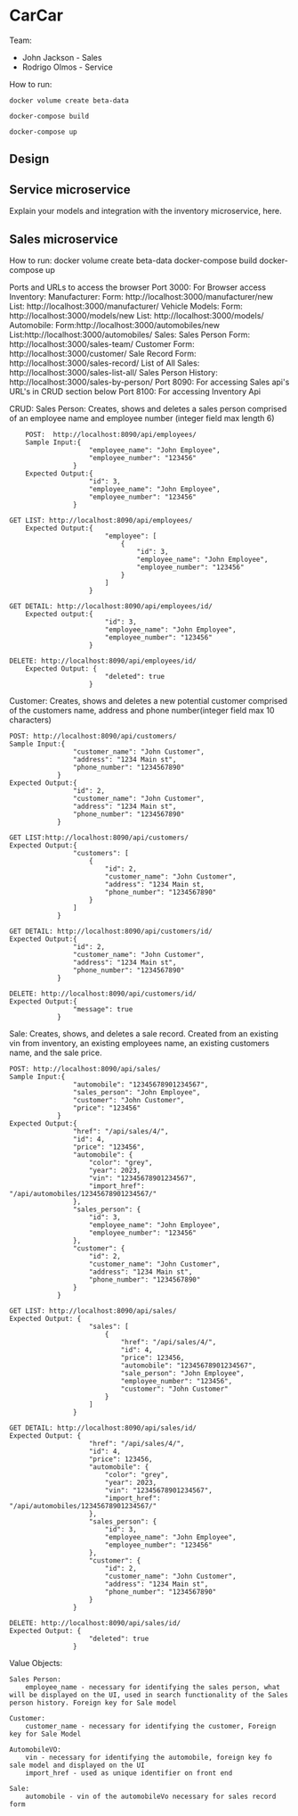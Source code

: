 # CarCar

Team:

* John Jackson - Sales 
* Rodrigo Olmos - Service 


How to run: 

    docker volume create beta-data

    docker-compose build
    
    docker-compose up

## Design

## Service microservice

Explain your models and integration with the inventory
microservice, here.

## Sales microservice

How to run: 
    docker volume create beta-data
    docker-compose build
    docker-compose up

Ports and URLs to access the browser
Port 3000: For Browser access
    Inventory:
        Manufacturer:
            Form: http://localhost:3000/manufacturer/new
            List: http://localhost:3000/manufacturer/
        Vehicle Models:
            Form: http://localhost:3000/models/new
            List: http://localhost:3000/models/
        Automobile:
            Form:http://localhost:3000/automobiles/new
            List:http://localhost:3000/automobiles/
    Sales:
        Sales Person Form: http://localhost:3000/sales-team/
        Customer Form: http://localhost:3000/customer/
        Sale Record Form: http://localhost:3000/sales-record/
        List of All Sales: http://localhost:3000/sales-list-all/
        Sales Person History: http://localhost:3000/sales-by-person/
Port 8090: For accessing Sales api's URL's in CRUD section below
Port 8100: For accessing Inventory Api


CRUD:
Sales Person: Creates, shows and deletes a sales person comprised of an employee name and employee number (integer field max length 6)

        POST:  http://localhost:8090/api/employees/
        Sample Input:{
	                    "employee_name": "John Employee",
	                    "employee_number": "123456"
                    }
        Expected Output:{
                        "id": 3,
                        "employee_name": "John Employee",
                        "employee_number": "123456"
                    }

    GET LIST: http://localhost:8090/api/employees/
        Expected Output:{
                            "employee": [
                                {
                                    "id": 3,
                                    "employee_name": "John Employee",
                                    "employee_number": "123456"
                                }
                            ]
                        }

    GET DETAIL: http://localhost:8090/api/employees/id/
        Expected output:{
                            "id": 3,
                            "employee_name": "John Employee",
                            "employee_number": "123456"
                        }

    DELETE: http://localhost:8090/api/employees/id/
        Expected Output: {
                            "deleted": true
                        }

Customer: Creates, shows and deletes a new potential customer comprised of the customers name, address and phone number(integer field max 10 characters)

    POST: http://localhost:8090/api/customers/
    Sample Input:{
                    "customer_name": "John Customer",
                    "address": "1234 Main st",
                    "phone_number": "1234567890"
                }
    Expected Output:{
                    "id": 2,
                    "customer_name": "John Customer",
                    "address": "1234 Main st",
                    "phone_number": "1234567890"
                }

    GET LIST:http://localhost:8090/api/customers/
    Expected Output:{
                    "customers": [
                        {
                            "id": 2,
                            "customer_name": "John Customer",
                            "address": "1234 Main st,
                            "phone_number": "1234567890"
                        }
                    ]
                }

    GET DETAIL: http://localhost:8090/api/customers/id/
    Expected Output:{
                    "id": 2,
                    "customer_name": "John Customer",
                    "address": "1234 Main st",
                    "phone_number": "1234567890"
                }

    DELETE: http://localhost:8090/api/customers/id/
    Expected Output:{
                    "message": true
                }

Sale: Creates, shows, and deletes a sale record. Created from an existing vin from inventory, an existing employees name, an existing customers name, and the sale price.

    POST: http://localhost:8090/api/sales/
    Sample Input:{
                    "automobile": "12345678901234567",
                    "sales_person": "John Employee",
                    "customer": "John Customer",
                    "price": "123456"
                }
    Expected Output:{
                    "href": "/api/sales/4/",
                    "id": 4,
                    "price": "123456",
                    "automobile": {
                        "color": "grey",
                        "year": 2023,
                        "vin": "12345678901234567",
                        "import_href": "/api/automobiles/12345678901234567/"
                    },
                    "sales_person": {
                        "id": 3,
                        "employee_name": "John Employee",
                        "employee_number": "123456"
                    },
                    "customer": {
                        "id": 2,
                        "customer_name": "John Customer",
                        "address": "1234 Main st",
                        "phone_number": "1234567890"
                    }
                }

    GET LIST: http://localhost:8090/api/sales/
    Expected Output: {
                        "sales": [
                            {
                                "href": "/api/sales/4/",
                                "id": 4,
                                "price": 123456,
                                "automobile": "12345678901234567",
                                "sale_person": "John Employee",
                                "employee_number": "123456",
                                "customer": "John Customer"
                            }
                        ]
                    }

    GET DETAIL: http://localhost:8090/api/sales/id/
    Expected Output: {
                        "href": "/api/sales/4/",
                        "id": 4,
                        "price": 123456,
                        "automobile": {
                            "color": "grey",
                            "year": 2023,
                            "vin": "12345678901234567",
                            "import_href": "/api/automobiles/12345678901234567/"
                        },
                        "sales_person": {
                            "id": 3,
                            "employee_name": "John Employee",
                            "employee_number": "123456"
                        },
                        "customer": {
                            "id": 2,
                            "customer_name": "John Customer",
                            "address": "1234 Main st",
                            "phone_number": "1234567890"
                        }
                    }

    DELETE: http://localhost:8090/api/sales/id/
    Expected Output: {
                        "deleted": true
                    }

Value Objects:

    Sales Person:
        employee_name - necessary for identifying the sales person, what will be displayed on the UI, used in search functionality of the Sales person history. Foreign key for Sale model 

    Customer:
        customer_name - necessary for identifying the customer, Foreign key for Sale Model

    AutomobileVO:
        vin - necessary for identifying the automobile, foreign key fo sale model and displayed on the UI
        import_href - used as unique identifier on front end 

    Sale:
        automobile - vin of the automobileVo necessary for sales record form 
